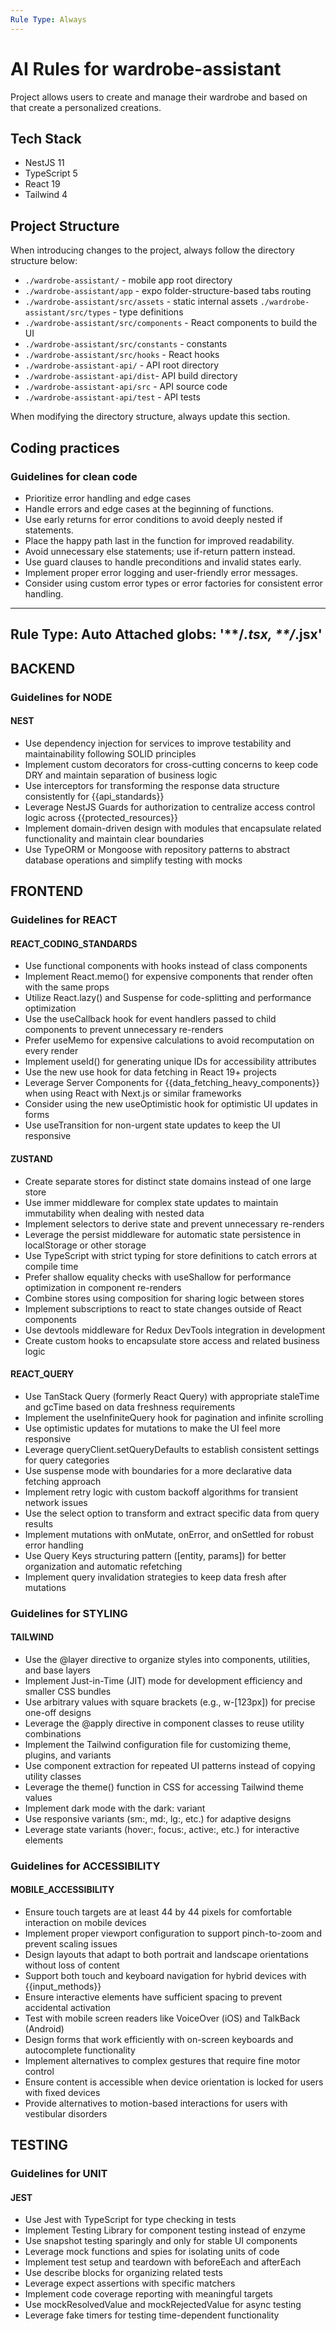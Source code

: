 ```yaml
---
Rule Type: Always
---
```


# AI Rules for wardrobe-assistant

Project allows users to create and manage their wardrobe and based on that create a personalized creations. 

## Tech Stack

- NestJS 11
- TypeScript 5
- React 19
- Tailwind 4

## Project Structure

When introducing changes to the project, always follow the directory structure below:

- `./wardrobe-assistant/` - mobile app root directory
- `./wardrobe-assistant/app` - expo folder-structure-based tabs routing
- `./wardrobe-assistant/src/assets` - static internal assets
`./wardrobe-assistant/src/types` - type definitions
- `./wardrobe-assistant/src/components` - React components to build the UI
- `./wardrobe-assistant/src/constants` - constants
- `./wardrobe-assistant/src/hooks` - React hooks
- `./wardrobe-assistant-api/` - API root directory
- `./wardrobe-assistant-api/dist`- API build directory
- `./wardrobe-assistant-api/src` - API source code
- `./wardrobe-assistant-api/test` - API tests

When modifying the directory structure, always update this section.

## Coding practices

### Guidelines for clean code

- Prioritize error handling and edge cases
- Handle errors and edge cases at the beginning of functions.
- Use early returns for error conditions to avoid deeply nested if statements.
- Place the happy path last in the function for improved readability.
- Avoid unnecessary else statements; use if-return pattern instead.
- Use guard clauses to handle preconditions and invalid states early.
- Implement proper error logging and user-friendly error messages.
- Consider using custom error types or error factories for consistent error handling.


---
Rule Type: Auto Attached
globs: '**/*.tsx, **/*.jsx'
---

## BACKEND

### Guidelines for NODE

#### NEST

- Use dependency injection for services to improve testability and maintainability following SOLID principles
- Implement custom decorators for cross-cutting concerns to keep code DRY and maintain separation of business logic
- Use interceptors for transforming the response data structure consistently for {{api_standards}}
- Leverage NestJS Guards for authorization to centralize access control logic across {{protected_resources}}
- Implement domain-driven design with modules that encapsulate related functionality and maintain clear boundaries
- Use TypeORM or Mongoose with repository patterns to abstract database operations and simplify testing with mocks

## FRONTEND

### Guidelines for REACT

#### REACT_CODING_STANDARDS

- Use functional components with hooks instead of class components
- Implement React.memo() for expensive components that render often with the same props
- Utilize React.lazy() and Suspense for code-splitting and performance optimization
- Use the useCallback hook for event handlers passed to child components to prevent unnecessary re-renders
- Prefer useMemo for expensive calculations to avoid recomputation on every render
- Implement useId() for generating unique IDs for accessibility attributes
- Use the new use hook for data fetching in React 19+ projects
- Leverage Server Components for {{data_fetching_heavy_components}} when using React with Next.js or similar frameworks
- Consider using the new useOptimistic hook for optimistic UI updates in forms
- Use useTransition for non-urgent state updates to keep the UI responsive

#### ZUSTAND

- Create separate stores for distinct state domains instead of one large store
- Use immer middleware for complex state updates to maintain immutability when dealing with nested data
- Implement selectors to derive state and prevent unnecessary re-renders
- Leverage the persist middleware for automatic state persistence in localStorage or other storage
- Use TypeScript with strict typing for store definitions to catch errors at compile time
- Prefer shallow equality checks with useShallow for performance optimization in component re-renders
- Combine stores using composition for sharing logic between stores
- Implement subscriptions to react to state changes outside of React components
- Use devtools middleware for Redux DevTools integration in development
- Create custom hooks to encapsulate store access and related business logic

#### REACT_QUERY

- Use TanStack Query (formerly React Query) with appropriate staleTime and gcTime based on data freshness requirements
- Implement the useInfiniteQuery hook for pagination and infinite scrolling
- Use optimistic updates for mutations to make the UI feel more responsive
- Leverage queryClient.setQueryDefaults to establish consistent settings for query categories
- Use suspense mode with <Suspense> boundaries for a more declarative data fetching approach
- Implement retry logic with custom backoff algorithms for transient network issues
- Use the select option to transform and extract specific data from query results
- Implement mutations with onMutate, onError, and onSettled for robust error handling
- Use Query Keys structuring pattern ([entity, params]) for better organization and automatic refetching
- Implement query invalidation strategies to keep data fresh after mutations


### Guidelines for STYLING

#### TAILWIND

- Use the @layer directive to organize styles into components, utilities, and base layers
- Implement Just-in-Time (JIT) mode for development efficiency and smaller CSS bundles
- Use arbitrary values with square brackets (e.g., w-[123px]) for precise one-off designs
- Leverage the @apply directive in component classes to reuse utility combinations
- Implement the Tailwind configuration file for customizing theme, plugins, and variants
- Use component extraction for repeated UI patterns instead of copying utility classes
- Leverage the theme() function in CSS for accessing Tailwind theme values
- Implement dark mode with the dark: variant
- Use responsive variants (sm:, md:, lg:, etc.) for adaptive designs
- Leverage state variants (hover:, focus:, active:, etc.) for interactive elements


### Guidelines for ACCESSIBILITY

#### MOBILE_ACCESSIBILITY

- Ensure touch targets are at least 44 by 44 pixels for comfortable interaction on mobile devices
- Implement proper viewport configuration to support pinch-to-zoom and prevent scaling issues
- Design layouts that adapt to both portrait and landscape orientations without loss of content
- Support both touch and keyboard navigation for hybrid devices with {{input_methods}}
- Ensure interactive elements have sufficient spacing to prevent accidental activation
- Test with mobile screen readers like VoiceOver (iOS) and TalkBack (Android)
- Design forms that work efficiently with on-screen keyboards and autocomplete functionality
- Implement alternatives to complex gestures that require fine motor control
- Ensure content is accessible when device orientation is locked for users with fixed devices
- Provide alternatives to motion-based interactions for users with vestibular disorders

## TESTING

### Guidelines for UNIT

#### JEST

- Use Jest with TypeScript for type checking in tests
- Implement Testing Library for component testing instead of enzyme
- Use snapshot testing sparingly and only for stable UI components
- Leverage mock functions and spies for isolating units of code
- Implement test setup and teardown with beforeEach and afterEach
- Use describe blocks for organizing related tests
- Leverage expect assertions with specific matchers
- Implement code coverage reporting with meaningful targets
- Use mockResolvedValue and mockRejectedValue for async testing
- Leverage fake timers for testing time-dependent functionality
